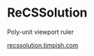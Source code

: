 # ReCSSolution

Poly-unit viewport ruler

[recssolution.timpish.com](https://recssolution.timpish.com)
